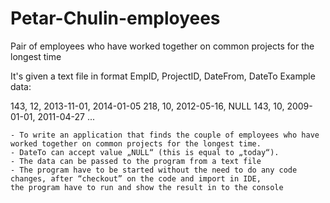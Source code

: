 # Petar-Chulin-employees

Pair of employees who have worked together on common projects for the longest time

It's given a text file in format EmpID, ProjectID, DateFrom, DateTo Example data:

   143, 12, 2013-11-01, 2014-01-05
   218, 10, 2012-05-16, NULL
   143, 10, 2009-01-01, 2011-04-27
   ...

    - To write an application that finds the couple of employees who have worked together on common projects for the longest time.
    - DateTo can accept value „NULL“ (this is equal to „today“).
    - The data can be passed to the program from a text file
    - The program have to be started without the need to do any code changes, after “checkout” on the code and import in IDE,
    the program have to run and show the result in to the console
